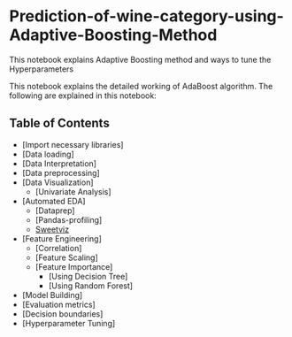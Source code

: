 # Prediction-of-wine-category-using-Adaptive-Boosting-Method
This notebook explains Adaptive Boosting method and ways to tune the Hyperparameters

This notebook explains the detailed working of AdaBoost algorithm.
The following are explained in this notebook: 

## Table of Contents
* [Import necessary libraries]
* [Data loading]
* [Data Interpretation]
* [Data preprocessing]
* [Data Visualization]
    * [Univariate Analysis]
* [Automated EDA]
    * [Dataprep]
    * [Pandas-profiling]
    * [Sweetviz](#sweetviz)
* [Feature Engineering]
    * [Correlation]
    * [Feature Scaling]
    * [Feature Importance]
        * [Using Decision Tree]
        * [Using Random Forest]
* [Model Building]
* [Evaluation metrics]
* [Decision boundaries]
* [Hyperparameter Tuning]
